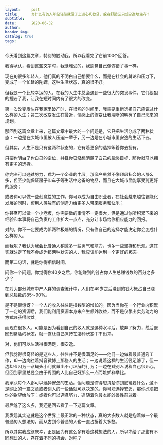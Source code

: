 ```yaml
---
layout:     post  
title:      为什么有的人年纪轻轻就没了上进心和欲望，躲在舒适区只想安逸地生存？
subtitle:  
date:       2020-06-02
author:  
header-img: 
catalog: true  
tags:
---
```


今天看到这篇文章，特别的触动我，所以我看完了它前100个回答。

我得承认，看到这些文字时，我挺难受的，我感觉自己像做错了事一样。

现在的很多年轻人，他们真的不明白自己想要什么，而是在社会的舆论和压力下，变成了一个忙碌的陀螺，这种生活状态，真的很不好。

但我是一个比较幸运的人，在我的人生中总会遇到一些很大的突发事件，它们狠狠的撞击了我，让我在短时间内有了很大的改变。

第一次改变发生在我家里破产时，在很短的时间里，我需要重新选择自己应该过什么样的人生；第二次改变发生在最近，情感上的骤变让我清晰的明确了自己未来的规划。

那回到这篇文章上来，这篇文章中最大的一个问题是，它只把生活分成了两种状态：一边是在大城市里被人压迫一辈子，另一边是在小城市里安逸的生活下去。

但其实，人生不是只有这两种状态的，它有着更多的选择等着你去拥有。

只要你明白了你自己的定位，并且你已经想清楚了自己的最终目标，那你就可以拥有更多的选择。

你完全可以通过努力，成为一个企业的中层。那资产虽然不像顶层社会的人那么多，但至少能保证房子和车子等生活中必备的物品，而且在大城市里能享受到更好的服务；

或者你可以做一些创意性的工作，你可以成为自由职业者，在社会越来越往智能化发展的同时，使用人类独有的创造力给更多人带来服务和快乐；

你甚至可以做一个小老板，你需要做的事情不一定很大，但是通过你所积累下来的经验和本事将自己负责的工作扩大一点点，充分让市场给你相应能力的回报。

对的，你不一定要成为那两种极端的情况，只有你自己的选择才能决定你会变成什么样的人。

而我呢？我认为我会比普通人稍微多一些勇气和能力，也多一些坚持和乐观。这其实就注定了我不会成为那两种状态的人，我应该能达到一个更好的状态。


而第二句话，就是你得相信时间。

问你一个问题，你觉得你40岁之后，你能赚到的钱占你人生总赚钱数的百分之多少？

在对大部分城市中产人群的调查统计中，人们在40岁之后赚到的钱大概占自己赚到总钱数的85～90%。

是不是很惊讶？一个人的收入往往是指数型的增长的。因为当你在一个行业内积累了一定的资源后，我们能利用资源本身来产生额外收益，而不是仅靠出卖劳动力的方式来获得收益。

而现在很多人，可能是因为看到自己的收入就是这种水平后，放弃了努力，然后退回到舒适的状态，就一直让自己保持在这种状态中不出来。

对，他们可以生活得很满足，很安逸。

但我觉得很奇怪的是这些人，往往并不是很满足的——他们一边做着最普通的工作，却一边向往着抖音微博上那些人的生活；一边说着这样的生活很足够了，但一边却会因为一点蝇头小利就做出不可理解的行为；一边在对别人说着自己很开心，但回到家里总是会由于周围的人比自己好那么一点而嫉妒和攀比。

我承认每个人都可以选择安逸的生活。但问题是你得想清楚你到底需要什么，这不是网上的一篇文章或者别人的一些话就可以决定的。你可以选择安逸，那你必须把你的欲望给放下；或者你可以选择努力，追随着你最本能的兽性前进着。

最后说了这么多，我还是回去看了一下这篇文章。

我发现其实这就是这个世界上最正常的一种状态，真的大多数人就是抱着做一个最普通的人想法的，而从古到今普通的人也一直占据着大多数。

所以其实我应该庆幸，正是因为有这么多有着这种想法的人，所以才给了那些有不同想法的人，存在着不同的机会，对吧？